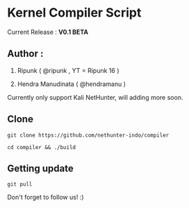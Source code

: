 # Kernel Compiler Script

Current Release : **V0.1 BETA**

## Author :

1. Ripunk ( @ripunk , YT = Ripunk 16 )

2. Hendra Manudinata ( @hendramanu )

Currently only support Kali NetHunter, will adding more soon.

## Clone

```git clone https://github.com/nethunter-indo/compiler```

```cd compiler && ./build```

## Getting update

```git pull```

Don't forget to follow us! :)
